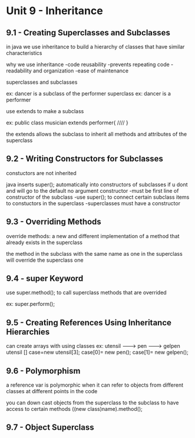 # Unit 9 - Inheritance

## 9.1 - Creating Superclasses and Subclasses

in java we use inheritance to build a hierarchy of classes that have similar characteristics

why we use inheritance
-code reusability
-prevents repeating code
-readability and organization
-ease of maintenance

superclasses and subclasses

ex: dancer is a subclass of the performer superclass
ex: dancer is a performer

use extends to make a subclass

ex: public class musician extends performer{
    ////
}

the extends allows the subclass to inherit all methods and attributes of the superclass 

## 9.2 - Writing Constructors for Subclasses

constuctors are not inherited

java inserts super(); automatically into constructors of subclasses if u dont and will go to the default no argument constructor
-must be first line of constructor of the subclass
-use super(); to connect certain subclass items to constuctors in the superclass
-superclasses must have a constructor

## 9.3 - Overriding Methods

override methods: a new and different implementation of a method that already exists in the superclass

the method in the subclass with the same name as one in the superclass will override the superclass one

## 9.4 - super Keyword

use super.method(); to call superclass methods that are overrided

ex: super.perform();

## 9.5 - Creating References Using Inheritance Hierarchies

can create arrays with using classes
ex: utensil ---> pen ---> gelpen
utensil [] case=new utensil[3];
case[0]= new pen();
case[1]= new gelpen();

## 9.6 - Polymorphism

a reference var is polymorphic when it can refer to objects from different classes at different points in the code

you can down cast objects from the superclass to the subclass to have access to certain methods
((new class)name).method();

## 9.7 - Object Superclass
